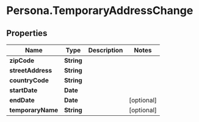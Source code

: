 # Persona.TemporaryAddressChange

## Properties

Name | Type | Description | Notes
------------ | ------------- | ------------- | -------------
**zipCode** | **String** |  | 
**streetAddress** | **String** |  | 
**countryCode** | **String** |  | 
**startDate** | **Date** |  | 
**endDate** | **Date** |  | [optional] 
**temporaryName** | **String** |  | [optional] 


